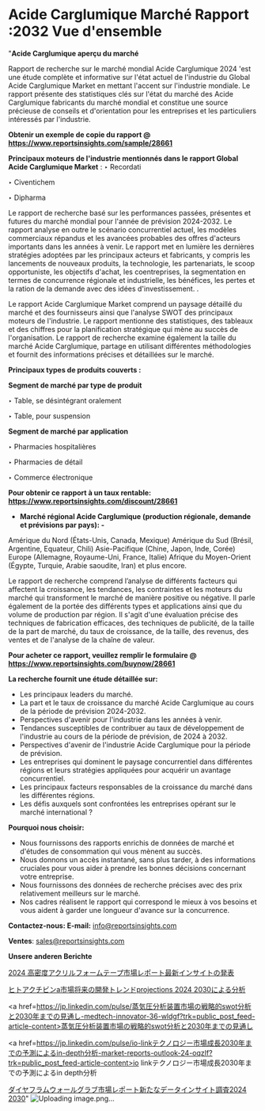 # Acide Carglumique Marché Rapport :2032 Vue d'ensemble

"<strong>Acide Carglumique aperçu du marché</strong>

Rapport de recherche sur le marché mondial Acide Carglumique 2024 'est une étude complète et informative sur l'état actuel de l'industrie du Global Acide Carglumique Market en mettant l'accent sur l'industrie mondiale. Le rapport présente des statistiques clés sur l'état du marché des Acide Carglumique fabricants du marché mondial et constitue une source précieuse de conseils et d'orientation pour les entreprises et les particuliers intéressés par l'industrie.

<strong>Obtenir un exemple de copie du rapport @ <a href=https://www.reportsinsights.com/sample/28661>https://www.reportsinsights.com/sample/28661</a></strong>

<strong>Principaux moteurs de l'industrie mentionnés dans le rapport Global Acide Carglumique Market</strong> :
‣ Recordati

‣ Civentichem

‣ Dipharma

Le rapport de recherche basé sur les performances passées, présentes et futures du marché mondial pour l'année de prévision 2024-2032. Le rapport analyse en outre le scénario concurrentiel actuel, les modèles commerciaux répandus et les avancées probables des offres d'acteurs importants dans les années à venir. Le rapport met en lumière les dernières stratégies adoptées par les principaux acteurs et fabricants, y compris les lancements de nouveaux produits, la technologie, les partenariats, le scoop opportuniste, les objectifs d'achat, les coentreprises, la segmentation en termes de concurrence régionale et industrielle, les bénéfices, les pertes et la ration de la demande avec des idées d'investissement. .

Le rapport Acide Carglumique Market comprend un paysage détaillé du marché et des fournisseurs ainsi que l'analyse SWOT des principaux moteurs de l'industrie. Le rapport mentionne des statistiques, des tableaux et des chiffres pour la planification stratégique qui mène au succès de l'organisation. Le rapport de recherche examine également la taille du marché Acide Carglumique, partage en utilisant différentes méthodologies et fournit des informations précises et détaillées sur le marché.

<strong>Principaux types de produits couverts :</strong>

<strong>Segment de marché par type de produit</strong>

‣ Table, se désintégrant oralement

‣ Table, pour suspension

<strong>Segment de marché par application</strong>

‣ Pharmacies hospitalières

‣ Pharmacies de détail

‣ Commerce électronique

<strong>Pour obtenir ce rapport à un taux rentable: <a href=https://www.reportsinsights.com/discount/28661>https://www.reportsinsights.com/discount/28661</a></strong>
<ul>
  <li><strong>Marché régional Acide Carglumique (production régionale, demande et prévisions par pays): -</strong></li>
</ul>
Amérique du Nord (États-Unis, Canada, Mexique)
Amérique du Sud (Brésil, Argentine, Equateur, Chili)
Asie-Pacifique (Chine, Japon, Inde, Corée)
Europe (Allemagne, Royaume-Uni, France, Italie)
Afrique du Moyen-Orient (Égypte, Turquie, Arabie saoudite, Iran) et plus encore.

Le rapport de recherche comprend l’analyse de différents facteurs qui affectent la croissance, les tendances, les contraintes et les moteurs du marché qui transforment le marché de manière positive ou négative. Il parle également de la portée des différents types et applications ainsi que du volume de production par région. Il s'agit d'une évaluation précise des techniques de fabrication efficaces, des techniques de publicité, de la taille de la part de marché, du taux de croissance, de la taille, des revenus, des ventes et de l'analyse de la chaîne de valeur.

<strong>Pour acheter ce rapport, veuillez remplir le formulaire @   <a href=https://www.reportsinsights.com/buynow/28661>https://www.reportsinsights.com/buynow/28661</a></strong>

<strong>La recherche fournit une étude détaillée sur:</strong>
<ul>
  <li>Les principaux leaders du marché.</li>
  <li>La part et le taux de croissance du marché Acide Carglumique au cours de la période de prévision 2024-2032.</li>
  <li>Perspectives d'avenir pour l'industrie dans les années à venir.</li>
  <li>Tendances susceptibles de contribuer au taux de développement de l'industrie au cours de la période de prévision, de 2024 à 2032.</li>
  <li>Perspectives d'avenir de l'industrie Acide Carglumique pour la période de prévision.</li>
  <li>Les entreprises qui dominent le paysage concurrentiel dans différentes régions et leurs stratégies appliquées pour acquérir un avantage concurrentiel.</li>
  <li>Les principaux facteurs responsables de la croissance du marché dans les différentes régions.</li>
  <li>Les défis auxquels sont confrontées les entreprises opérant sur le marché international ?</li>
</ul>
<strong>Pourquoi nous choisir:</strong>
<ul>
  <li>Nous fournissons des rapports enrichis de données de marché et d'études de consommation qui vous mènent au succès.</li>
  <li>Nous donnons un accès instantané, sans plus tarder, à des informations cruciales pour vous aider à prendre les bonnes décisions concernant votre entreprise.</li>
  <li>Nous fournissons des données de recherche précises avec des prix relativement meilleurs sur le marché.</li>
  <li>Nos cadres réalisent le rapport qui correspond le mieux à vos besoins et vous aident à garder une longueur d'avance sur la concurrence.</li>
</ul>
<strong>Contactez-nous:
</strong><strong>E-mail:</strong> <a href=mailto:info@reportsinsights.com>info@reportsinsights.com</a>

<strong>Ventes</strong>: <a href=mailto:sales@reportsinsights.com>sales@reportsinsights.com</a>

<strong>Unsere anderen Berichte</strong>

<a href=https://www.linkedin.com/pulse/2024-高密度アクリルフォームテープ市場レポート最新インサイトの発表-reports-insights-expert-j4xee/>2024 高密度アクリルフォームテープ市場レポート最新インサイトの発表</a>

<a href=https://www.linkedin.com/pulse/ヒトアクチビンa市場将来の開発トレンドprojections-2024-2030による分析-infopulse-daily-360-gpujf/>ヒトアクチビンa市場将来の開発トレンドprojections 2024 2030による分析</a>

<a href=https://jp.linkedin.com/pulse/蒸気圧分析装置市場の戦略的swot分析と2030年までの見通し-medtech-innovator-36-wldgf?trk=public_post_feed-article-content>蒸気圧分析装置市場の戦略的swot分析と2030年までの見通し</a>

<a href=https://jp.linkedin.com/pulse/io-linkテクノロジー市場成長2030年までの予測によるin-depth分析-market-reports-outlook-24-oqzlf?trk=public_post_feed-article-content>io linkテクノロジー市場成長2030年までの予測によるin depth分析</a>

<a href=https://www.linkedin.com/pulse/ダイヤフラムウォールグラブ市場レポート新たなデータインサイト調査2024-2030-infopulse-daily-360-k5taf/>ダイヤフラムウォールグラブ市場レポート新たなデータインサイト調査2024 2030</a>"
![Uploading image.png…]()
